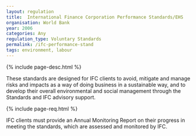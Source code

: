 ```yaml
---
layout: regulation
title:  International Finance Corporation Performance Standards/EHS
organisation: World Bank
year: 2006
categories: Any
regulation_type: Voluntary Standards
permalink: /ifc-performance-stand
tags: environment, labour
---
```


{% include page-desc.html %}

These standards are designed for IFC clients to avoid, mitigate and manage risks and impacts as a way of doing business in a sustainable way, and to develop their overall environmental and social management through the Standards and IFC advisory support.

{% include page-req.html %}

IFC clients must provide an Annual Monitoring Report on their progress in meeting the standards, which are assessed and monitored by IFC.
